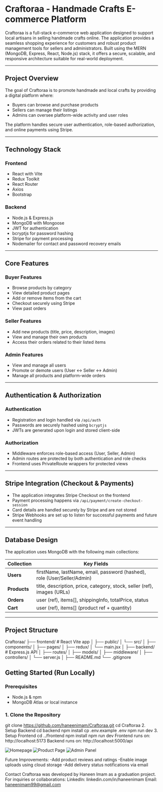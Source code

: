 # Craftoraa - Handmade Crafts E-commerce Platform

Craftoraa is a full-stack e-commerce web application designed to support local artisans in selling handmade crafts online. The application provides a seamless shopping experience for customers and robust product management tools for sellers and administrators. Built using the MERN (MongoDB, Express, React, Node.js) stack, it offers a secure, scalable, and responsive architecture suitable for real-world deployment.

---

## Project Overview

The goal of Craftoraa is to promote handmade and local crafts by providing a digital platform where:
- Buyers can browse and purchase products
- Sellers can manage their listings
- Admins can oversee platform-wide activity and user roles

The platform handles secure user authentication, role-based authorization, and online payments using Stripe.

---

## Technology Stack

### Frontend
- React with Vite
- Redux Toolkit
- React Router
- Axios
- Bootstrap

### Backend
- Node.js & Express.js
- MongoDB with Mongoose
- JWT for authentication
- bcryptjs for password hashing
- Stripe for payment processing
- Nodemailer for contact and password recovery emails

---

## Core Features

### Buyer Features
- Browse products by category
- View detailed product pages
- Add or remove items from the cart
- Checkout securely using Stripe
- View past orders

### Seller Features
- Add new products (title, price, description, images)
- View and manage their own products
- Access their orders related to their listed items

### Admin Features
- View and manage all users
- Promote or demote users (User <-> Seller <-> Admin)
- Manage all products and platform-wide orders

---

## Authentication & Authorization

### Authentication
- Registration and login handled via `/api/auth`
- Passwords are securely hashed using `bcryptjs`
- JWTs are generated upon login and stored client-side

### Authorization
- Middleware enforces role-based access (User, Seller, Admin)
- Admin routes are protected by both authentication and role checks
- Frontend uses PrivateRoute wrappers for protected views

---

## Stripe Integration (Checkout & Payments)

- The application integrates Stripe Checkout on the frontend
- Payment processing happens via `/api/payment/create-checkout-session`
- Card details are handled securely by Stripe and are not stored
- Stripe Webhooks are set up to listen for successful payments and future event handling

---

## Database Design

The application uses MongoDB with the following main collections:

| Collection | Key Fields |
|------------|------------|
| **Users**  | firstName, lastName, email, password (hashed), role (User/Seller/Admin) |
| **Products** | title, description, price, category, stock, seller (ref), images (URLs) |
| **Orders** | user (ref), items[], shippingInfo, totalPrice, status |
| **Cart** | user (ref), items[] (product ref + quantity) |

---

## Project Structure

Craftoraa/
├── frontend/ # React Vite app
│ ├── public/
│ └── src/
│ ├── components/
│ ├── pages/
│ ├── redux/
│ └── main.jsx
│
├── backend/ # Express.js API
│ ├── routes/
│ ├── models/
│ ├── middleware/
│ ├── controllers/
│ └── server.js
│
├── README.md
└── .gitignore


## Getting Started (Run Locally)

### Prerequisites
- Node.js & npm
- MongoDB Atlas or local instance

### 1. Clone the Repository
git clone https://github.com/haneenimam/Craftoraa.git
cd Craftoraa
2. Setup Backend
cd backend
npm install
cp .env.example .env 
npm run dev
3. Setup Frontend
cd ../frontend
npm install
npm run dev
Frontend runs on: http://localhost:5173
Backend runs on: http://localhost:5000/api


![Homepage](screenshots/home.png)
![Product Page](screenshots/product.png)
![Admin Panel](screenshots/admin.png)

Future Improvements:
-Add product reviews and ratings
-Enable image uploads using cloud storage 
-Add delivery status notifications via email

Contact
Craftoraa was developed by Haneen Imam as a graduation project.
For inquiries or collaborations:
        LinkedIn: linkedin.com/in/haneenimam
        Email: haneenimam99@gmail.com